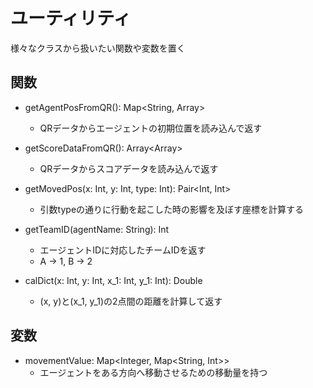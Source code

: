 # ユーティリティ
様々なクラスから扱いたい関数や変数を置く

## 関数
- getAgentPosFromQR(): Map<String, Array<Int>>
	- QRデータからエージェントの初期位置を読み込んで返す

- getScoreDataFromQR(): Array<Array<Int>>
	- QRデータからスコアデータを読み込んで返す

- getMovedPos(x: Int, y: Int, type: Int): Pair<Int, Int>
	- 引数typeの通りに行動を起こした時の影響を及ぼす座標を計算する

- getTeamID(agentName: String): Int
	- エージェントIDに対応したチームIDを返す
	- A -> 1, B -> 2

- calDict(x: Int, y: Int, x_1: Int, y_1: Int): Double
	- (x, y)と(x_1, y_1)の2点間の距離を計算して返す

## 変数
- movementValue: Map<Integer, Map<String, Int>>
	- エージェントをある方向へ移動させるための移動量を持つ